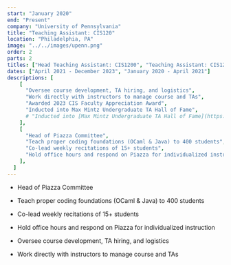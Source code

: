 ```yaml
---
start: "January 2020"
end: "Present"
company: "University of Pennsylvania"
title: "Teaching Assistant: CIS120"
location: "Philadelphia, PA"
image: "../../images/upenn.png"
order: 2
parts: 2
titles: ["Head Teaching Assistant: CIS1200", "Teaching Assistant: CIS120"]
dates: ["April 2021 - December 2023", "January 2020 - April 2021"]
descriptions: [
    [
      "Oversee course development, TA hiring, and logistics",
      "Work directly with instructors to manage course and TAs",
      "Awarded 2023 CIS Faculty Appreciation Award",
      "Inducted into Max Mintz Undergraduate TA Hall of Fame",
      # "Inducted into [Max Mintz Undergraduate TA Hall of Fame](https://www.cis.upenn.edu/ta-information/ta-hall-of-fame/)",
    ],
    [
      "Head of Piazza Committee",
      "Teach proper coding foundations (OCaml & Java) to 400 students",
      "Co-lead weekly recitations of 15+ students",
      "Hold office hours and respond on Piazza for individualized instruction",
    ],
  ]
---
```


- Head of Piazza Committee
- Teach proper coding foundations (OCaml & Java) to 400 students
- Co-lead weekly recitations of 15+ students
- Hold office hours and respond on Piazza for individualized instruction

- Oversee course development, TA hiring, and logistics
- Work directly with instructors to manage course and TAs
